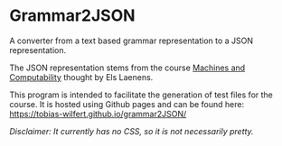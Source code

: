 # Grammar2JSON
A converter from a text based grammar representation to a JSON representation.

The JSON representation stems from the course 
[Machines and Computability](https://www.uantwerpen.be/en/study/programmes/all-programmes/bachelor-computer-science/study-programme/) 
thought by Els Laenens.

This program is intended to facilitate the generation of test files for the course. It is hosted using Github pages and can be found here:
https://tobias-wilfert.github.io/grammar2JSON/

*Disclaimer: It currently has no CSS, so it is not necessarily pretty.*
